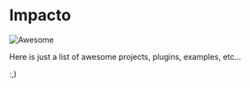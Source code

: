 # Impacto

![Awesome](https://cdn.rawgit.com/sindresorhus/awesome/d7305f38d29fed78fa85652e3a63e154dd8e8829/media/badge.svg)

Here is just a list of awesome projects, plugins, examples, etc...

:,)
